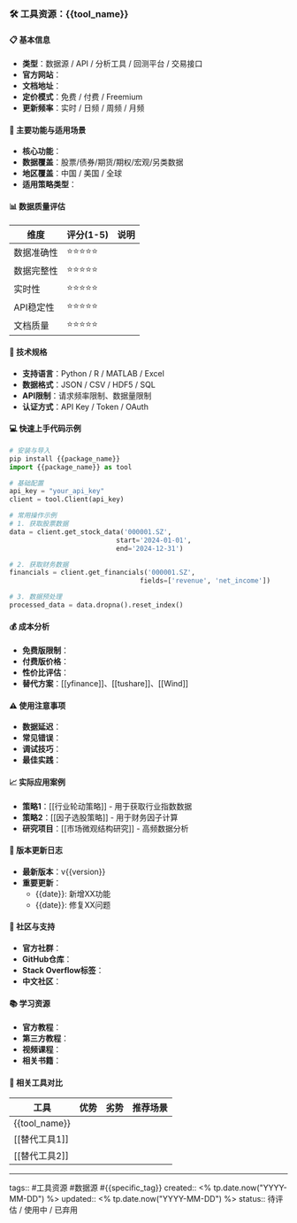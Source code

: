 ### 🛠️ 工具资源：{{tool_name}}

#### 📋 基本信息

- **类型**：数据源 / API / 分析工具 / 回测平台 / 交易接口
- **官方网站**：
- **文档地址**：
- **定价模式**：免费 / 付费 / Freemium
- **更新频率**：实时 / 日频 / 周频 / 月频

#### 🎯 主要功能与适用场景

- **核心功能**：
- **数据覆盖**：股票/债券/期货/期权/宏观/另类数据
- **地区覆盖**：中国 / 美国 / 全球
- **适用策略类型**：

#### 📊 数据质量评估

|维度|评分(1-5)|说明|
|---|---|---|
|数据准确性|⭐⭐⭐⭐⭐||
|数据完整性|⭐⭐⭐⭐⭐||
|实时性|⭐⭐⭐⭐⭐||
|API稳定性|⭐⭐⭐⭐⭐||
|文档质量|⭐⭐⭐⭐⭐||

#### 🔧 技术规格

- **支持语言**：Python / R / MATLAB / Excel
- **数据格式**：JSON / CSV / HDF5 / SQL
- **API限制**：请求频率限制、数据量限制
- **认证方式**：API Key / Token / OAuth

#### 💻 快速上手代码示例

```python
# 安装与导入
pip install {{package_name}}
import {{package_name}} as tool

# 基础配置
api_key = "your_api_key"
client = tool.Client(api_key)

# 常用操作示例
# 1. 获取股票数据
data = client.get_stock_data('000001.SZ', 
                           start='2024-01-01', 
                           end='2024-12-31')

# 2. 获取财务数据
financials = client.get_financials('000001.SZ', 
                                 fields=['revenue', 'net_income'])

# 3. 数据预处理
processed_data = data.dropna().reset_index()
```

#### 💰 成本分析

- **免费版限制**：
- **付费版价格**：
- **性价比评估**：
- **替代方案**：[[yfinance]]、[[tushare]]、[[Wind]]

#### ⚠️ 使用注意事项

- **数据延迟**：
- **常见错误**：
- **调试技巧**：
- **最佳实践**：

#### 📈 实际应用案例

- **策略1**：[[行业轮动策略]] - 用于获取行业指数数据
- **策略2**：[[因子选股策略]] - 用于财务因子计算
- **研究项目**：[[市场微观结构研究]] - 高频数据分析

#### 🔄 版本更新日志

- **最新版本**：v{{version}}
- **重要更新**：
    - {{date}}: 新增XX功能
    - {{date}}: 修复XX问题

#### 🤝 社区与支持

- **官方社群**：
- **GitHub仓库**：
- **Stack Overflow标签**：
- **中文社区**：

#### 📚 学习资源

- **官方教程**：
- **第三方教程**：
- **视频课程**：
- **相关书籍**：

#### 🔗 相关工具对比

| 工具            | 优势  | 劣势  | 推荐场景 |
| ------------- | --- | --- | ---- |
| {{tool_name}} |     |     |      |
| [[替代工具1]]     |     |     |      |
| [[替代工具2]]     |     |     |      |

---

tags:: #工具资源 #数据源 #{{specific_tag}} created:: <% tp.date.now("YYYY-MM-DD") %> updated:: <% tp.date.now("YYYY-MM-DD") %> status:: 待评估 / 使用中 / 已弃用